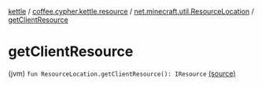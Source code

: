 [kettle](../../index.md) / [coffee.cypher.kettle.resource](../index.md) / [net.minecraft.util.ResourceLocation](index.md) / [getClientResource](./get-client-resource.md)

# getClientResource

(jvm) `fun ResourceLocation.getClientResource(): IResource` [(source)](https://github.com/Cypher121/kettle/blob/master/src/main/kotlin/coffee/cypher/kettle/resource/Resources.kt#L10)